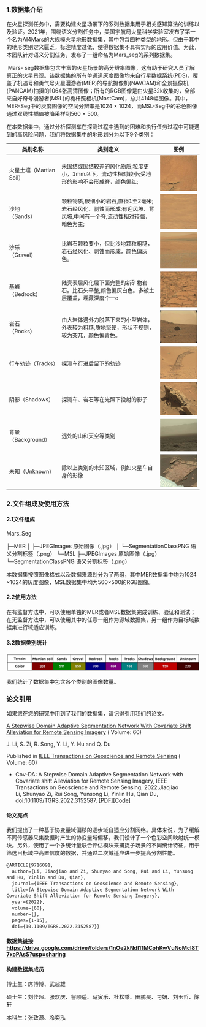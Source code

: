 ### 1.数据集介绍

​	在火星探测任务中，需要构建火星场景下的系列数据集用于相关感知算法的训练以及验证。2021年，围绕语义分割任务中，美国宇航局火星科学实验室发布了第一个名为AI4Mars的大规模火星地形数据集，其中包含四种类型的地形。但由于其中的地形类别定义匮乏，标注精度过低，使得数据集不具有实际的应用价值。为此，本团队针对语义分割任务，发布了一组命名为Mars_seg的系列数据集。

​	Mars- seg数据集包含丰富的火星场景的高分辨率图像，这有助于研究人员了解真正的火星景观。该数据集的所有单通道灰度图像均来自行星数据系统(PDS)，覆盖了机遇号和勇气号火星漫游者(MER)的导航摄像机(NAVCAM)和全景摄像机(PANCAM)拍摄的1064张高清图像；所有的RGB图像是由火星32k收集的，全部来自好奇号漫游者(MSL)的桅杆照相机(MastCam)，总共4148幅图像。其中，MER-Seg中的灰度图像的空间分辨率是1024 × 1024，而MSL-Seg中的彩色图像通过双线性插值被降采样到560 × 500。

​	在本数据集中，通过分析探测车在探测过程中遇到的困难和执行任务过程中可能遇到的高风险问题，我们将数据集中的地形划分为以下9个类别：

| 类别名称                 | 类别定义                                                     | 图例                                                         |
| ------------------------ | ------------------------------------------------------------ | ------------------------------------------------------------ |
| 火星土壤（Martian Soil） | 未固结或固结较差的风化物质;粒度更小，1mm以下，流动性相对较小;受地形的影响不会形成脊，颜色偏红; | <img src=".\pic\exm1.png" alt="image-20220507173101076" style="zoom:50%;" /> |
| 沙地<br />（Sands）      | 颗粒物质,很细小的岩石,直径1至2毫米;岩石经风化、剥蚀而形成;有迎风坡、背风坡,中间有一个脊,流动性相对较强，暗色为主; | <img src=".\pic\image-20220507173119751.png" alt="image-20220507173119751" style="zoom:50%;" /> |
| 沙砾<br />（Gravel）     | 比岩石颗粒要小，但比沙地颗粒粗糙，岩石经风化、剥蚀而形成，颜色偏灰色。 | <img src=".\pic\image-20220507173131095.png" alt="image-20220507173131095" style="zoom:50%;" /> |
| 基岩<br />（Bedrock）    | 陆壳表层风化层下面完整的新矿物岩石。比石头平整,颜色偏灰白色。多被土层覆盖，埋藏深度个一o | <img src=".\pic\image-20220507173200263.png" alt="image-20220507173200263" style="zoom:50%;" /> |
| 岩石<br />（Rocks）      | 由大岩体遇外力脱落下来的小型岩体，外表较为粗糙,质地坚硬，形状不规则，较为突兀，颜色偏青色。 | <img src=".\pic\image-20220507173213432.png" alt="image-20220507173213432" style="zoom:50%;" /> |
| 行车轨迹（Tracks）       | 探测车行进后留下的轨迹                                       | <img src=".\pic\image-20220507173226008.png" alt="image-20220507173226008" style="zoom:50%;" /> |
| 阴影（Shadows）          | 探测车、岩石等在光照下投射的影子                             | <img src=".\pic\image-20220507173246046.png" alt="image-20220507173246046" style="zoom:50%;" /> |
| 背景（Background）       | 远处的山和天空等类别                                         | <img src=".\pic\image-20220507173257502.png" alt="image-20220507173257502" style="zoom:50%;" /> |
| 未知（Unknown）          | 除以上类别的未知区域，例如火星车自身的影像                   | <img src=".\pic\image-20220507173311377.png" alt="image-20220507173311377" style="zoom:50%;" /> |



### **2.文件组成**及使用方法

#### 2.1文件组成

Mars_Seg

├─MER
│  ├─JPEGImages	原始图像（.jpg）
│  └─SegmentationClassPNG	语义分割标签（.png）
└─MSL
    ├─JPEGImages	原始图像（.jpg）
    └─SegmentationClassPNG	语义分割标签（.png）

​	本数据集按照图像格式以及数据来源划分为了两组，其中MER数据集中均为1024 ×1024的灰度图像，MSL数据集中均为560×500的RGB图像。

#### 2.2使用方法

在有监督方法中，可以使用单独的MER或者MSL数据集完成训练、验证和测试；在无监督方法中，可以使用其中的任意一组作为源域数据集，另一组作为目标域数据集进行域适应训练。

#### 3.2数据类别统计

<img src=".\pic\counter.png" alt="image-20220507173246046" style="zoom:50%;" />

我们统计了数据集中包含各个类别的图像数量。



### 论文引用

如果您在您的研究中用到了我们的数据集，请记得引用我们的论文。

[A Stepwise Domain Adaptive Segmentation Network With Covariate Shift Alleviation for Remote Sensing Imagery](https://ieeexplore.ieee.org/document/9716091 ) ( Volume: 60)

J. Li, S. Zi, R. Song, Y. Li, Y. Hu and Q. Du

Published in [IEEE Transactions on Geoscience and Remote Sensing](https://ieeexplore.ieee.org/xpl/RecentIssue.jsp?punumber=36) ( Volume: 60)

- Cov-DA: A Stepwise Domain Adaptive Segmentation Network with Covariate shift Alleviation for Remote Sensing Imagery, IEEE Transactions on Geoscience and Remote Sensing, 2022,Jiaojiao Li, Shunyao Zi, Rui Song, Yunsong Li, Yinlin Hu, Qian Du, doi:10.1109/TGRS.2022.3152587. [[PDF]](https://ieeexplore.ieee.org/document/9716091)[[Code]](https://github.com/KL-Ding/TGRS-Cov_DA)

#### 论文亮点

​	我们提出了一种基于协变量域偏移的逐步域自适应分割网络。具体来说，为了缓解不同传感器采集数据时产生的协变量域偏移，我们设计了一个色彩空间映射统一模块。另外，使用了一个多统计量联合评估模块来捕捉子场景的不同统计特征，用于筛选目标域中高置信度的数据，并通过二次域适应进一步提高分割性能。

```
@ARTICLE{9716091,
  author={Li, Jiaojiao and Zi, Shunyao and Song, Rui and Li, Yunsong and Hu, Yinlin and Du, Qian},
  journal={IEEE Transactions on Geoscience and Remote Sensing}, 
  title={A Stepwise Domain Adaptive Segmentation Network With Covariate Shift Alleviation for Remote Sensing Imagery}, 
  year={2022},
  volume={60},
  number={},
  pages={1-15},
  doi={10.1109/TGRS.2022.3152587}}
```

#### 数据集链接 https://drive.google.com/drive/folders/1nOe2kNdI11MCohKwVuNoMcl8T7xoPAsS?usp=sharing

#### 构建数据集成员

博士生：席博博、武超雄

硕士生：刘佳超、张欢庆、訾顺遥、马寅乐、杜松乘、田鹏昊、刁妍、刘玉哲、陈轩

本科生：张致源、冷奕泓
